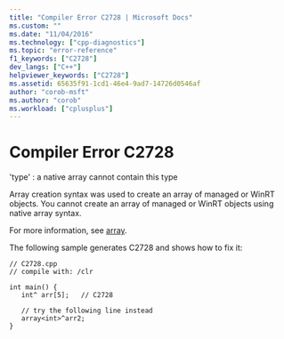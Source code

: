 ```yaml
---
title: "Compiler Error C2728 | Microsoft Docs"
ms.custom: ""
ms.date: "11/04/2016"
ms.technology: ["cpp-diagnostics"]
ms.topic: "error-reference"
f1_keywords: ["C2728"]
dev_langs: ["C++"]
helpviewer_keywords: ["C2728"]
ms.assetid: 65635f91-1cd1-46e4-9ad7-14726d0546af
author: "corob-msft"
ms.author: "corob"
ms.workload: ["cplusplus"]
---
```

# Compiler Error C2728
'type' : a native array cannot contain this type  
  
 Array creation syntax was used to create an array of managed or WinRT objects. You cannot create an array of managed or WinRT objects using native array syntax.  
  
 For more information, see [array](../../windows/arrays-cpp-component-extensions.md).  
  
 The following sample generates C2728 and shows how to fix it:  
  
```  
// C2728.cpp  
// compile with: /clr  
  
int main() {  
   int^ arr[5];   // C2728  
  
   // try the following line instead  
   array<int>^arr2;  
}  
```  
